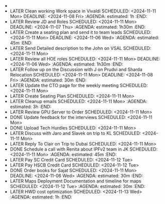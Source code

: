 -
- LATER Clean working Work space in Vivaldi
  SCHEDULED: <2024-11-11 Mon>
  DEADLINE: <2024-11-08 Fri>
  :AGENDA:
  estimated: 1h
  :END:
- LATER Review JD and Roles
  SCHEDULED: <2024-11-11 Mon>
  DEADLINE: <2024-11-07 Thu>
  :AGENDA:
  estimated: 1h30m
  :END:
- LATER Create a seating plan and send it to team leads
  SCHEDULED: <2024-11-11 Mon>
  DEADLINE: <2024-11-06 Wed>
  :AGENDA:
  estimated: 45m
  :END:
- LATER Send Detailed description to the John on VSAL
  SCHEDULED: <2024-11-11 Mon>
- LATER Review all HOE roles
  SCHEDULED: <2024-11-11 Mon>
  DEADLINE: <2024-11-06 Wed>
  :AGENDA:
  estimated: 1h30m
  :END:
- LATER Follow up on the Discussion with J on Prudvi and Sharda Relocation
  SCHEDULED: <2024-11-11 Mon>
  DEADLINE: <2024-11-08 Fri>
  :AGENDA:
  estimated: 30m
  :END:
- LATER Update the CTO page for the weekly meeting
  SCHEDULED: <2024-11-11 Mon>
- LATER Create Seating Plan
  SCHEDULED: <2024-11-11 Mon>
- LATER Cleanup emails
  SCHEDULED: <2024-11-11 Mon>
  :AGENDA:
  estimated: 3h
  :END:
- LATER Review GPU Server to Order
  SCHEDULED: <2024-11-11 Mon>
- DONE Update feedback for the interviews
  SCHEDULED: <2024-11-11 Mon>
- DONE Upload Tech Hurdles
  SCHEDULED: <2024-11-11 Mon>
- LATER Discuss with Jaro and Slavek on trip to KL
  SCHEDULED: <2024-11-11 Mon>
- LATER Reply To Clair on Trip to Dubai
  SCHEDULED: <2024-11-11 Mon>
- DONE Schedule a call with Renita about IPFv2 team in JK
  SCHEDULED: <2024-11-11 Mon>
  :AGENDA:
  estimated: 45m
  :END:
- LATER Pay SC Credit Card
  SCHEDULED: <2024-11-12 Tue>
- LATER Pay HSCB Credit Card
  SCHEDULED: <2024-11-12 Tue>
- DONE Order books for Sajat
  SCHEDULED: <2024-11-11 Mon>
  DEADLINE: <2024-11-06 Wed>
  :AGENDA:
  estimated: 30m
  :END:
- LATER Maps Deployment Documentation and timeline for maps 
  SCHEDULED: <2024-11-12 Tue>
  :AGENDA:
  estimated: 30m
  :END:
- LATER HWD cost optimization
  SCHEDULED: <2024-11-13 Wed>
  :AGENDA:
  estimated: 1h
  :END: